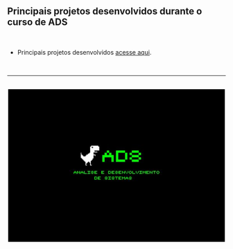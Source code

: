 ## Principais projetos desenvolvidos durante o curso de ADS
<br>

<ul>
  <li>Principais projetos desenvolvidos <a href="./principais-projetos">acesse aqui</a>.</li>
</ul>

<br>
<hr>
<br>

<div align="center">
  <img src="./images/bg-ads.jpg" width="500">
</div>  
